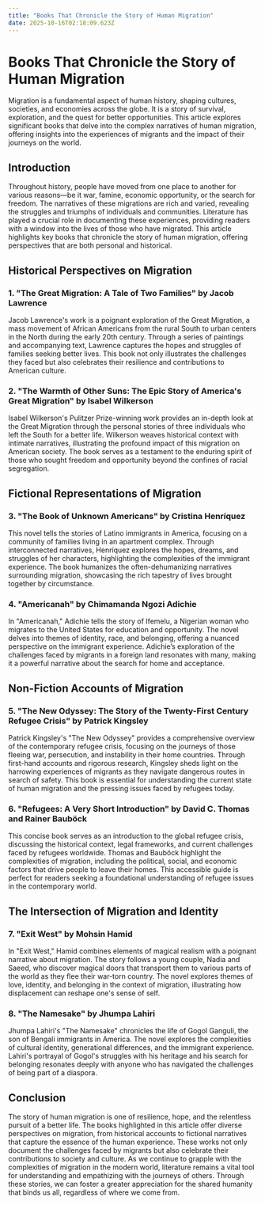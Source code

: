 ```yaml
---
title: "Books That Chronicle the Story of Human Migration"
date: 2025-10-16T02:18:09.623Z
---
```

# Books That Chronicle the Story of Human Migration

Migration is a fundamental aspect of human history, shaping cultures, societies, and economies across the globe. It is a story of survival, exploration, and the quest for better opportunities. This article explores significant books that delve into the complex narratives of human migration, offering insights into the experiences of migrants and the impact of their journeys on the world.

## Introduction

Throughout history, people have moved from one place to another for various reasons—be it war, famine, economic opportunity, or the search for freedom. The narratives of these migrations are rich and varied, revealing the struggles and triumphs of individuals and communities. Literature has played a crucial role in documenting these experiences, providing readers with a window into the lives of those who have migrated. This article highlights key books that chronicle the story of human migration, offering perspectives that are both personal and historical.

## Historical Perspectives on Migration

### 1. **"The Great Migration: A Tale of Two Families" by Jacob Lawrence**

Jacob Lawrence's work is a poignant exploration of the Great Migration, a mass movement of African Americans from the rural South to urban centers in the North during the early 20th century. Through a series of paintings and accompanying text, Lawrence captures the hopes and struggles of families seeking better lives. This book not only illustrates the challenges they faced but also celebrates their resilience and contributions to American culture.

### 2. **"The Warmth of Other Suns: The Epic Story of America's Great Migration" by Isabel Wilkerson**

Isabel Wilkerson's Pulitzer Prize-winning work provides an in-depth look at the Great Migration through the personal stories of three individuals who left the South for a better life. Wilkerson weaves historical context with intimate narratives, illustrating the profound impact of this migration on American society. The book serves as a testament to the enduring spirit of those who sought freedom and opportunity beyond the confines of racial segregation.

## Fictional Representations of Migration

### 3. **"The Book of Unknown Americans" by Cristina Henríquez**

This novel tells the stories of Latino immigrants in America, focusing on a community of families living in an apartment complex. Through interconnected narratives, Henríquez explores the hopes, dreams, and struggles of her characters, highlighting the complexities of the immigrant experience. The book humanizes the often-dehumanizing narratives surrounding migration, showcasing the rich tapestry of lives brought together by circumstance.

### 4. **"Americanah" by Chimamanda Ngozi Adichie**

In "Americanah," Adichie tells the story of Ifemelu, a Nigerian woman who migrates to the United States for education and opportunity. The novel delves into themes of identity, race, and belonging, offering a nuanced perspective on the immigrant experience. Adichie’s exploration of the challenges faced by migrants in a foreign land resonates with many, making it a powerful narrative about the search for home and acceptance.

## Non-Fiction Accounts of Migration

### 5. **"The New Odyssey: The Story of the Twenty-First Century Refugee Crisis" by Patrick Kingsley**

Patrick Kingsley's "The New Odyssey" provides a comprehensive overview of the contemporary refugee crisis, focusing on the journeys of those fleeing war, persecution, and instability in their home countries. Through first-hand accounts and rigorous research, Kingsley sheds light on the harrowing experiences of migrants as they navigate dangerous routes in search of safety. This book is essential for understanding the current state of human migration and the pressing issues faced by refugees today.

### 6. **"Refugees: A Very Short Introduction" by David C. Thomas and Rainer Bauböck**

This concise book serves as an introduction to the global refugee crisis, discussing the historical context, legal frameworks, and current challenges faced by refugees worldwide. Thomas and Bauböck highlight the complexities of migration, including the political, social, and economic factors that drive people to leave their homes. This accessible guide is perfect for readers seeking a foundational understanding of refugee issues in the contemporary world.

## The Intersection of Migration and Identity

### 7. **"Exit West" by Mohsin Hamid**

In "Exit West," Hamid combines elements of magical realism with a poignant narrative about migration. The story follows a young couple, Nadia and Saeed, who discover magical doors that transport them to various parts of the world as they flee their war-torn country. The novel explores themes of love, identity, and belonging in the context of migration, illustrating how displacement can reshape one's sense of self.

### 8. **"The Namesake" by Jhumpa Lahiri**

Jhumpa Lahiri's "The Namesake" chronicles the life of Gogol Ganguli, the son of Bengali immigrants in America. The novel explores the complexities of cultural identity, generational differences, and the immigrant experience. Lahiri's portrayal of Gogol's struggles with his heritage and his search for belonging resonates deeply with anyone who has navigated the challenges of being part of a diaspora.

## Conclusion

The story of human migration is one of resilience, hope, and the relentless pursuit of a better life. The books highlighted in this article offer diverse perspectives on migration, from historical accounts to fictional narratives that capture the essence of the human experience. These works not only document the challenges faced by migrants but also celebrate their contributions to society and culture. As we continue to grapple with the complexities of migration in the modern world, literature remains a vital tool for understanding and empathizing with the journeys of others. Through these stories, we can foster a greater appreciation for the shared humanity that binds us all, regardless of where we come from.